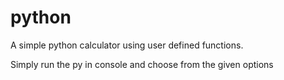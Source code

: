 # python
A simple python calculator using user defined functions.

Simply run the py in console and choose from the given options
